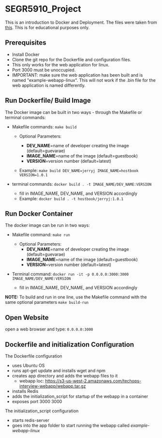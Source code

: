 # SEGR5910_Project

This is an introduction to Docker and Deployment. The files were taken from [this](https://github.com/kubernetes/kubernetes/tree/master/examples/guestbook-go). This is for educational purposes only. 

## Prerequisites

- Install Docker
- Clone the git repo for the Dockerfile and configuration files.
- This only works for the web application for linux.
- Port 3000 must be unoccupied.
- IMPORTANT: make sure the web application has been built and is named "example-webapp-linux". This will not work if the .bin file for the web application is named differently.

## Run Dockerfile/ Build Image

The Docker image can be built in two ways - through the Makefile or terminal commands:

  - Makefile commands: ```make build```
    + Optional Parameters:
      * **DEV_NAME**=name of developer creating the image (default=guevarae)
      * **IMAGE_NAME**=name of the image (default=guestbook)
      * **VERSION**=version number (default=latest)

    + Example: ```make build DEV_NAME=jerryj IMAGE_NAME=hostbook VERSION=1.0.1```

  - terminal commands: ```docker build . -t IMAGE_NAME/DEV_NAME:VERSION```
    + fill in IMAGE_NAME, DEV_NAME, and VERSION accordingly
    + Example: ```docker build . -t hostbook/jerryj:1.0.1```

## Run Docker Container

The docker image can be run in two ways: 

  - Makefile command: ```make run```
    + Optional Parameters:
      * **DEV_NAME**=name of developer creating the image (default=guevarae)
      * **IMAGE_NAME**=name of the image (default=guestbook)
      * **VERSION**=version number (default=latest)

  - Terminal command: ```docker run -it -p 0.0.0.0:3000:3000 IMAGE_NAME/DEV_NAME:VERSION```
    + fill in IMAGE_NAME, DEV_NAME, and VERSION accordingly

**NOTE:** To build and run in one line, use the Makefile command with the same optional parameters ```make build-run```

## Open Website

  open a web browser and type: ```0.0.0.0:3000```

## Dockerfile and initialization Configuration

The Dockerfile configuration
  - uses Ubuntu OS
  - runs apt-get update and installs wget and npm
  - creates app directory and adds the webapp files to it
    + webapp loc: https://s3-us-west-2.amazonaws.com/techops-interview-webapp/webapp.tar.gz
  - installs Redis
  - adds the initialization_script for startup of the webapp in a container
  - exposes port 3000 3000 

The initialization_script configuration
  - starts redis-server
  - goes into the app folder to start running the webapp called *example-webapp-linux*


